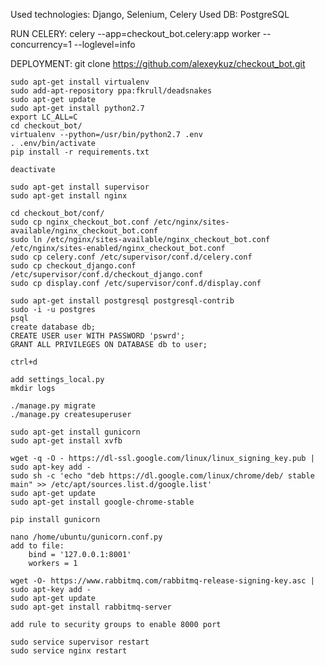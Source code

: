 Used technologies: Django, Selenium, Celery
Used DB: PostgreSQL

RUN CELERY:
    celery --app=checkout_bot.celery:app worker --concurrency=1 --loglevel=info

DEPLOYMENT:
	git clone https://github.com/alexeykuz/checkout_bot.git

	sudo apt-get install virtualenv
	sudo add-apt-repository ppa:fkrull/deadsnakes
	sudo apt-get update
	sudo apt-get install python2.7
	export LC_ALL=C
	cd checkout_bot/
	virtualenv --python=/usr/bin/python2.7 .env
	. .env/bin/activate
	pip install -r requirements.txt

	deactivate

	sudo apt-get install supervisor
	sudo apt-get install nginx

	cd checkout_bot/conf/
	sudo cp nginx_checkout_bot.conf /etc/nginx/sites-available/nginx_checkout_bot.conf
	sudo ln /etc/nginx/sites-available/nginx_checkout_bot.conf /etc/nginx/sites-enabled/nginx_checkout_bot.conf
	sudo cp celery.conf /etc/supervisor/conf.d/celery.conf
	sudo cp checkout_django.conf /etc/supervisor/conf.d/checkout_django.conf
	sudo cp display.conf /etc/supervisor/conf.d/display.conf

	sudo apt-get install postgresql postgresql-contrib
	sudo -i -u postgres
	psql
	create database db;
	CREATE USER user WITH PASSWORD 'pswrd';
	GRANT ALL PRIVILEGES ON DATABASE db to user;

	ctrl+d

	add settings_local.py
	mkdir logs

	./manage.py migrate
	./manage.py createsuperuser

	sudo apt-get install gunicorn
	sudo apt-get install xvfb

	wget -q -O - https://dl-ssl.google.com/linux/linux_signing_key.pub | sudo apt-key add - 
	sudo sh -c 'echo "deb https://dl.google.com/linux/chrome/deb/ stable main" >> /etc/apt/sources.list.d/google.list'
	sudo apt-get update
	sudo apt-get install google-chrome-stable

	pip install gunicorn

	nano /home/ubuntu/gunicorn.conf.py
	add to file:
		bind = '127.0.0.1:8001'
		workers = 1

	wget -O- https://www.rabbitmq.com/rabbitmq-release-signing-key.asc | sudo apt-key add -
	sudo apt-get update
	sudo apt-get install rabbitmq-server

	add rule to security groups to enable 8000 port

	sudo service supervisor restart
	sudo service nginx restart
